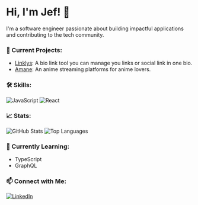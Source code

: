 # Hi, I'm Jef! 👋

I'm a software engineer passionate about building impactful applications and contributing to the tech community. 

### 🔭 Current Projects:
- [Linklys](https://github.com/username/project-a): A bio link tool you can manage you links or social link in one bio.
- [Amane](https://github.com/username/project-b): An anime streaming platforms for anime lovers.

### 🛠️ Skills:
![JavaScript](https://img.shields.io/badge/JavaScript-%23F7DF1E.svg?style=for-the-badge&logo=javascript&logoColor=black)
![React](https://img.shields.io/badge/React-%2361DAFB.svg?style=for-the-badge&logo=react&logoColor=black)

### 📈 Stats:
![GitHub Stats](https://github-readme-stats.vercel.app/api?username=your-username&show_icons=true&theme=radical)
![Top Languages](https://github-readme-stats.vercel.app/api/top-langs/?jef-design=jef-design&layout=compact&theme=radical)

### 🌱 Currently Learning:
- TypeScript
- GraphQL

### 📫 Connect with Me:
[![LinkedIn](https://img.shields.io/badge/LinkedIn-%230A66C2.svg?style=for-the-badge&logo=linkedin&logoColor=white)](https://www.linkedin.com/in/your-profile/)
